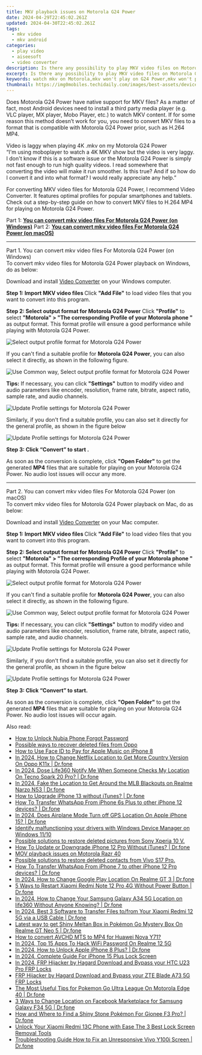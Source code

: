 ```yaml
---
title: MKV playback issues on Motorola G24 Power
date: 2024-04-29T22:45:02.261Z
updated: 2024-04-30T22:45:02.261Z
tags: 
  - mkv video
  - mkv android
categories: 
  - play video
  - aiseesoft
  - video converter
description: Is there any possibility to play MKV video files on Motorola G24 Power? If you are trying to play MKV files on Motorola G24 Power but experiencing incompatibility issues, you may check the workaround in this article to convert MKV movies for viewing on Motorola G24 Power flawlessly.
excerpt: Is there any possibility to play MKV video files on Motorola G24 Power? If you are trying to play MKV files on Motorola G24 Power but experiencing incompatibility issues, you may check the workaround in this article to convert MKV movies for viewing on Motorola G24 Power flawlessly.
keywords: watch mkv on Motorola,mkv won't play on G24 Power,mkv won't play on Motorola G24 Power,play mkv on G24 Power,convert mkv to play on Motorola,mkv playback on G24 Power,mkv converter for android,video converter 720p to 1080p in android,mkv to mp4 video converter for android,playing mkv videos on phone android,vlc mkv android,mkv file not supported in Motorola G24 Power
thumbnail: https://img0mobiles.techidaily.com/images/best-assets/devices/motorola/motorola-g24-power/4.jpg
---
```


<div class="atpl-content atpl-for-aiseesoft-video-converter play-mkv-on-android">

<div class="atpl-post-description-part-1">
<div class="tpl-content-sub-paragraph-normal">
  <p>
    Does Motorola G24 Power have native support for MKV files? As a matter of fact, most Android devices need to install a third party media player (e.g. VLC player, MX player, Mobo Player, etc.) to watch MKV content. If for some reason this method doesn’t work for you, you need to convert MKV files to a format that is compatible with Motorola G24 Power prior, such as H.264 MP4. 
  </p>
</div>
</div>



<div class="atpl-post-description-part-2">
<div class="tpl-content-sub-paragraph-question">
  Video is laggy when playing 4K .mkv on my Motorola G24 Power
</div>
<div class="tpl-content-sub-paragraph-question">
  “I'm using moboplayer to watch a 4K MKV show but the video is very laggy. I don't know if this is a software issue or the Motorola G24 Power is simply not fast enough to run high quality videos. I read somewhere that converting the video will make it run smoother. Is this true? And if so how do I convert it and into what format? I would really appreciate any help.”
</div>
<div class="tpl-content-sub-paragraph-content">
  <p>
    For converting MKV video files for Motorola G24 Power, I recommend Video Converter. It features optimal profiles for popular smartphones and tablets. Check out a step-by-step guide on how to convert MKV files to H.264 MP4 for playing on Motorola G24 Power.
  </p>
</div>
</div>


Part 1: <strong><a href="#p1">You can convert mkv video files For Motorola G24 Power (on Windows)</a></strong>
Part 2: <strong><a href="#p2">You can convert mkv video files For Motorola G24 Power (on macOS)</a></strong>



<!-- Part 1 -->
<a id="p1" name="p1" ></a><hr>

<div class="atpl-step-part-style">Part 1. You can convert mkv video files For Motorola G24 Power (on Windows)</div>
To convert mkv video files for Motorola G24 Power playback on Windows, do as below:

Download and install <a class="atpl-step-content-a-style" href="https://tools.techidaily.com/aiseesoft-total-video-converter/" >Video Converter</a> on your Windows computer.

<strong>Step 1: Import MKV video files </strong>
Click <b>"Add File"</b> to load video files that you want to convert into this program.

<strong>Step 2: Select output format for Motorola G24 Power</strong>
Click <b>"Profile"</b> to select <b>"Motorola" > "The corresponding Profile of your Motorola phone "</b> as output format. This format profile will ensure a good performance while playing with Motorola G24 Power.

<img src="https://tools.techidaily.com/images/apps/aiseesoft/video-converter/devices/moto/fv.mp4/win/profile-2.png" class="atpl-imgstyle" alt="Select output profile format for Motorola G24 Power" />

If you can't find a suitable profile for **Motorola G24 Power**, you can also select it directly, as shown in the following figure.

<img src="https://tools.techidaily.com/images/apps/aiseesoft/video-converter/devices/common_android/fv.mp4/win/profile.png" class="atpl-imgstyle" alt="Use Common way, Select output profile format for Motorola G24 Power" />

<strong>Tips:</strong>
If necessary, you can click <b>"Settings"</b> button to modify video and audio parameters like encoder, resolution, frame rate, bitrate, aspect ratio, sample rate, and audio channels. 

<img src="https://tools.techidaily.com/images/apps/aiseesoft/video-converter/devices/moto/fv.mp4/win/settings.png" class="atpl-imgstyle"  alt="Update Profile settings for Motorola G24 Power" />

Similarly, if you don't find a suitable profile, you can also set it directly for the general profile, as shown in the figure below

<img src="https://tools.techidaily.com/images/apps/aiseesoft/video-converter/devices/common_android/fv.mp4/win/settings.png" class="atpl-imgstyle"  alt="Update Profile settings for Motorola G24 Power" />

<strong>Step 3: Click “Convert” to start .</strong>

As soon as the conversion is complete, click <b>"Open Folder"</b> to get the generated <b>MP4</b> files that are suitable for playing on your Motorola G24 Power. No audio lost issues will occur any more.

<!-- Part 2 -->
<a id="p2" name="p2"></a><hr>

<div class="atpl-step-part-style">Part 2. You can convert mkv video files For Motorola G24 Power (on macOS)</div>
To convert mkv video files for Motorola G24 Power playback on Mac, do as below:

Download and install <a class="atpl-step-content-a-style" href="https://tools.techidaily.com/aiseesoft-total-video-converter/" >Video Converter</a> on your Mac computer.

<strong>Step 1: Import MKV video files </strong>
Click <b>"Add File"</b> to load video files that you want to convert into this program.

<strong>Step 2: Select output format for Motorola G24 Power</strong>
Click <b>"Profile"</b> to select <b>"Motorola" > "The corresponding Profile of your Motorola phone "</b> as output format. This format profile will ensure a good performance while playing with Motorola G24 Power.

<img src="https://tools.techidaily.com/images/apps/aiseesoft/video-converter/devices/moto/fv.mp4/mac/profile.png" class="atpl-imgstyle" alt="Select output profile format for Motorola G24 Power" />

If you can't find a suitable profile for **Motorola G24 Power**, you can also select it directly, as shown in the following figure.

<img src="https://tools.techidaily.com/images/apps/aiseesoft/video-converter/devices/common_android/fv.mp4/mac/profile.png" class="atpl-imgstyle" alt="Use Common way, Select output profile format for Motorola G24 Power" />

<strong>Tips:</strong>
If necessary, you can click <b>"Settings"</b> button to modify video and audio parameters like encoder, resolution, frame rate, bitrate, aspect ratio, sample rate, and audio channels. 

<img src="https://tools.techidaily.com/images/apps/aiseesoft/video-converter/devices/moto/fv.mp4/mac/settings.png" class="atpl-imgstyle"  alt="Update Profile settings for Motorola G24 Power" />

Similarly, if you don't find a suitable profile, you can also set it directly for the general profile, as shown in the figure below

<img src="https://tools.techidaily.com/images/apps/aiseesoft/video-converter/devices/common_android/fv.mp4/win/settings.png" class="atpl-imgstyle"  alt="Update Profile settings for Motorola G24 Power" />

<strong>Step 3: Click “Convert” to start.</strong>

As soon as the conversion is complete, click <b>"Open Folder"</b> to get the generated <b>MP4</b> files that are suitable for playing on your Motorola G24 Power. No audio lost issues will occur again.



<div class="atpl-post-end">
  <div class="atpl-post-device-model-description">
    
  </div>
</div>

<ins class="adsbygoogle"
     style="display:block"
     data-ad-client="ca-pub-7571918770474297"
     data-ad-slot="8358498916"
     data-ad-format="auto"
     data-full-width-responsive="true"></ins>


</div>
<ins class="adsbygoogle"
    style="display:block"
    data-ad-format="autorelaxed"
    data-ad-client="ca-pub-7571918770474297"
    data-ad-slot="1223367746"></ins>

<span class="atpl-alsoreadstyle">Also read:</span>
<div><ul>
<li><a href="https://review-topics.techidaily.com/how-to-unlock-nubia-phone-forgot-password-by-drfone-android-unlock-android-unlock/"><u>How to Unlock Nubia Phone Forgot Password</u></a></li>
<li><a href="https://review-topics.techidaily.com/possible-ways-to-recover-deleted-files-from-oppo-by-fonelab-android-recover-data/"><u>Possible ways to recover deleted files from Oppo</u></a></li>
<li><a href="https://review-topics.techidaily.com/how-to-use-face-id-to-pay-for-apple-music-on-iphone-8-by-drfone-ios-unlock-ios-unlock/"><u>How to Use Face ID to Pay for Apple Music on iPhone 8</u></a></li>
<li><a href="https://review-topics.techidaily.com/in-2024-how-to-change-netflix-location-to-get-more-country-version-on-oppo-k11x-drfone-by-drfone-virtual-android/"><u>In 2024, How to Change Netflix Location to Get More Country Version On Oppo K11x | Dr.fone</u></a></li>
<li><a href="https://review-topics.techidaily.com/in-2024-dose-life360-notify-me-when-someone-checks-my-location-on-tecno-spark-20-pro-drfone-by-drfone-virtual-android/"><u>In 2024, Dose Life360 Notify Me When Someone Checks My Location On Tecno Spark 20 Pro? | Dr.fone</u></a></li>
<li><a href="https://review-topics.techidaily.com/in-2024-fake-the-location-to-get-around-the-mlb-blackouts-on-realme-narzo-n53-drfone-by-drfone-virtual-android/"><u>In 2024, Fake the Location to Get Around the MLB Blackouts on Realme Narzo N53 | Dr.fone</u></a></li>
<li><a href="https://review-topics.techidaily.com/how-to-upgrade-iphone-13-without-itunes-drfone-by-drfone-ios-system-repair-ios-system-repair/"><u>How to Upgrade iPhone 13 without iTunes? | Dr.fone</u></a></li>
<li><a href="https://review-topics.techidaily.com/how-to-transfer-whatsapp-from-iphone-6s-plus-to-other-iphone-12-devices-drfone-by-drfone-transfer-whatsapp-from-ios-transfer-whatsapp-from-ios/"><u>How To Transfer WhatsApp From iPhone 6s Plus to other iPhone 12 devices? | Dr.fone</u></a></li>
<li><a href="https://review-topics.techidaily.com/in-2024-does-airplane-mode-turn-off-gps-location-on-apple-iphone-15-drfone-by-drfone-virtual-ios/"><u>In 2024, Does Airplane Mode Turn off GPS Location On Apple iPhone 15? | Dr.fone</u></a></li>
<li><a href="https://review-topics.techidaily.com/identify-malfunctioning-your-drivers-with-windows-device-manager-on-windows-1110-by-drivereasy-guide/"><u>Identify malfunctioning your drivers with Windows Device Manager on Windows 11/10</u></a></li>
<li><a href="https://review-topics.techidaily.com/possible-solutions-to-restore-deleted-pictures-from-sony-xperia-10-v-by-fonelab-android-recover-pictures/"><u>Possible solutions to restore deleted pictures from Sony Xperia 10 V.</u></a></li>
<li><a href="https://review-topics.techidaily.com/how-to-update-or-downgrade-iphone-12-pro-without-itunes-drfone-by-drfone-ios-system-repair-ios-system-repair/"><u>How To Update or Downgrade iPhone 12 Pro Without iTunes? | Dr.fone</u></a></li>
<li><a href="https://review-topics.techidaily.com/mov-playback-issues-on-motorola-razr-40-by-aiseesoft-video-converter-play-mov-on-android/"><u>MOV playback issues on Motorola Razr 40</u></a></li>
<li><a href="https://review-topics.techidaily.com/possible-solutions-to-restore-deleted-contacts-from-vivo-s17-pro-by-fonelab-android-recover-contacts/"><u>Possible solutions to restore deleted contacts from Vivo S17 Pro.</u></a></li>
<li><a href="https://review-topics.techidaily.com/how-to-transfer-whatsapp-from-iphone-7-to-other-iphone-12-pro-devices-drfone-by-drfone-transfer-whatsapp-from-ios-transfer-whatsapp-from-ios/"><u>How To Transfer WhatsApp From iPhone 7 to other iPhone 12 Pro devices? | Dr.fone</u></a></li>
<li><a href="https://review-topics.techidaily.com/in-2024-how-to-change-google-play-location-on-realme-gt-3-drfone-by-drfone-virtual-android/"><u>In 2024, How to Change Google Play Location On Realme GT 3 | Dr.fone</u></a></li>
<li><a href="https://phone-solutions.techidaily.com/5-ways-to-restart-xiaomi-redmi-note-12-pro-4g-without-power-button-drfone-by-drfone-reset-android-reset-android/"><u>5 Ways to Restart Xiaomi Redmi Note 12 Pro 4G Without Power Button | Dr.fone</u></a></li>
<li><a href="https://location-social.techidaily.com/in-2024-how-to-change-your-samsung-galaxy-a34-5g-location-on-life360-without-anyone-knowing-drfone-by-drfone-virtual-android/"><u>In 2024, How to Change Your Samsung Galaxy A34 5G Location on life360 Without Anyone Knowing? | Dr.fone</u></a></li>
<li><a href="https://android-transfer.techidaily.com/in-2024-best-3-software-to-transfer-files-tofrom-your-xiaomi-redmi-12-5g-via-a-usb-cable-drfone-by-drfone-transfer-from-android-transfer-from-android/"><u>In 2024, Best 3 Software to Transfer Files to/from Your Xiaomi Redmi 12 5G via a USB Cable | Dr.fone</u></a></li>
<li><a href="https://pokemon-go-android.techidaily.com/latest-way-to-get-shiny-meltan-box-in-pokemon-go-mystery-box-on-realme-gt-neo-5-drfone-by-drfone-virtual-android/"><u>Latest way to get Shiny Meltan Box in Pokémon Go Mystery Box On Realme GT Neo 5 | Dr.fone</u></a></li>
<li><a href="https://phone-solutions.techidaily.com/how-to-convert-avchd-mts-to-mp4-for-huawei-nova-y71-by-aiseesoft-video-converter-play-mts-on-android/"><u>How to convert AVCHD MTS to MP4 for Huawei Nova Y71?</u></a></li>
<li><a href="https://easy-unlock-android.techidaily.com/in-2024-top-15-apps-to-hack-wifi-password-on-realme-12-5g-by-drfone-android/"><u>In 2024, Top 15 Apps To Hack WiFi Password On Realme 12 5G</u></a></li>
<li><a href="https://iphone-unlock.techidaily.com/in-2024-how-to-unlock-apple-iphone-8-plus-drfone-by-drfone-ios/"><u>In 2024, How to Unlock Apple iPhone 8 Plus? | Dr.fone</u></a></li>
<li><a href="https://ios-unlock.techidaily.com/in-2024-complete-guide-for-iphone-15-plus-lock-screen-by-drfone-ios/"><u>In 2024, Complete Guide For iPhone 15 Plus Lock Screen</u></a></li>
<li><a href="https://android-frp.techidaily.com/in-2024-frp-hijacker-by-hagard-download-and-bypass-your-htc-u23-pro-frp-locks-by-drfone-android/"><u>In 2024, FRP Hijacker by Hagard Download and Bypass your HTC U23 Pro FRP Locks</u></a></li>
<li><a href="https://bypass-frp.techidaily.com/frp-hijacker-by-hagard-download-and-bypass-your-zte-blade-a73-5g-frp-locks-by-drfone-android/"><u>FRP Hijacker by Hagard Download and Bypass your ZTE Blade A73 5G FRP Locks</u></a></li>
<li><a href="https://android-pokemon-go.techidaily.com/the-most-useful-tips-for-pokemon-go-ultra-league-on-motorola-edge-40-drfone-by-drfone-virtual-android/"><u>The Most Useful Tips for Pokemon Go Ultra League On Motorola Edge 40 | Dr.fone</u></a></li>
<li><a href="https://location-fake.techidaily.com/3-ways-to-change-location-on-facebook-marketplace-for-samsung-galaxy-f34-5g-drfone-by-drfone-virtual-android/"><u>3 Ways to Change Location on Facebook Marketplace for Samsung Galaxy F34 5G | Dr.fone</u></a></li>
<li><a href="https://android-pokemon-go.techidaily.com/how-and-where-to-find-a-shiny-stone-pokemon-for-gionee-f3-pro-drfone-by-drfone-virtual-android/"><u>How and Where to Find a Shiny Stone Pokémon For Gionee F3 Pro? | Dr.fone</u></a></li>
<li><a href="https://unlock-android.techidaily.com/unlock-your-xiaomi-redmi-13c-phone-with-ease-the-3-best-lock-screen-removal-tools-by-drfone-android/"><u>Unlock Your Xiaomi Redmi 13C Phone with Ease The 3 Best Lock Screen Removal Tools</u></a></li>
<li><a href="https://howto.techidaily.com/troubleshooting-guide-how-to-fix-an-unresponsive-vivo-y100i-screen-drfone-by-drfone-fix-android-problems-fix-android-problems/"><u>Troubleshooting Guide How to Fix an Unresponsive Vivo Y100i Screen | Dr.fone</u></a></li>
</ul></div>

